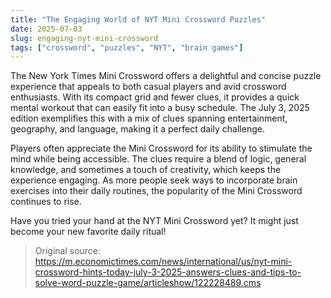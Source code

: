 ```yaml
---
title: "The Engaging World of NYT Mini Crossword Puzzles"
date: 2025-07-03
slug: engaging-nyt-mini-crossword
tags: ["crossword", "puzzles", "NYT", "brain games"]
---
```

The New York Times Mini Crossword offers a delightful and concise puzzle experience that appeals to both casual players and avid crossword enthusiasts. With its compact grid and fewer clues, it provides a quick mental workout that can easily fit into a busy schedule. The July 3, 2025 edition exemplifies this with a mix of clues spanning entertainment, geography, and language, making it a perfect daily challenge.

Players often appreciate the Mini Crossword for its ability to stimulate the mind while being accessible. The clues require a blend of logic, general knowledge, and sometimes a touch of creativity, which keeps the experience engaging. As more people seek ways to incorporate brain exercises into their daily routines, the popularity of the Mini Crossword continues to rise. 

Have you tried your hand at the NYT Mini Crossword yet? It might just become your new favorite daily ritual!
> Original source: https://m.economictimes.com/news/international/us/nyt-mini-crossword-hints-today-july-3-2025-answers-clues-and-tips-to-solve-word-puzzle-game/articleshow/122228489.cms